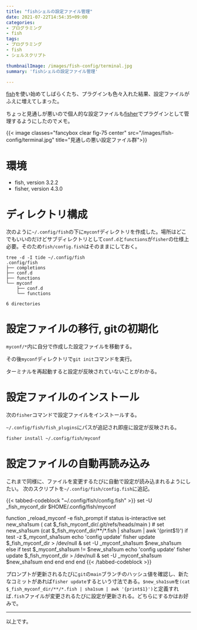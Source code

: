 ```yaml
---
title: "fishシェルの設定ファイル管理"
date: 2021-07-22T14:54:35+09:00
categories:
- プログラミング
- fish
tags:
- プログラミング
- fish
- シェルスクリプト

thumbnailImage: /images/fish-config/terminal.jpg
summary: 'fishシェルの設定ファイル管理'

---
```

[fish](https://fishshell.com)を使い始めてしばらくたち、プラグインも色々入れた結果、設定ファイルがふえに増えてしまった。

ちょっと見通しが悪いので個人的な設定ファイルも[fisher](https://github.com/jorgebucaran/fisher)でプラグインとして管理するようにしたのでメモ。

{{< image classes="fancybox clear fig-75 center" src="/images/fish-config/terminal.jpg" title="見通しの悪い設定ファイル群">}}

<!-- toc -->
# 環境
- fish, version 3.2.2
- fisher, version 4.3.0

# ディレクトリ構成
次のように`~/.config/fish`の下に`myconf`ディレクトリを作成した。場所はどこでもいいのだけどサブディレクトリとして`conf.d`と`functions`が`fisher`の仕様上必要。そのため`fish/config.fish`はそのままにしておく。
```tree
tree -d -I tide ~/.config/fish
.config/fish
├── completions
├── conf.d
├── functions
└── myconf
    ├── conf.d
    └── functions

6 directories
```

# 設定ファイルの移行, gitの初期化
`myconf/*`内に自分で作成した設定ファイルを移動する。

その後`myconf`ディレクトリで`git init`コマンドを実行。

ターミナルを再起動すると設定が反映されていないことがわかる。

# 設定ファイルのインストール
次の`fisher`コマンドで設定ファイルをインストールする。

`~/.config/fish/fish_plugins`にパスが追記され即座に設定が反映される。

```bash
fisher install ~/.config/fish/myconf
```

# 設定ファイルの自動再読み込み
これまで同様に、ファイルを変更するたびに自動で設定が読み込まれるようにしたい。
次のスクリプトを`~/.config/fish/config.fish`に追記。


{{< tabbed-codeblock "~/.config/fish/config.fish"   >}}
    <!-- tab fish -->
set -U _fish_myconf_dir $HOME/.config/fish/myconf

function _reload_myconf -e fish_prompt
    if status is-interactive
       set new_sha1sum ( cat $_fish_myconf_dir/.git/refs/heads/main )
       # set new_sha1sum (cat $_fish_myconf_dir/**/*.fish | sha1sum | awk '{print$1}')
       if test -z $_myconf_sha1sum
           echo 'config update'
           fisher update $_fish_myconf_dir > /dev/null &
           set -U _myconf_sha1sum $new_sha1sum
       else
           if test $_myconf_sha1sum != $new_sha1sum
               echo 'config update'
               fisher update $_fish_myconf_dir > /dev/null &
               set -U _myconf_sha1sum $new_sha1sum
           end
       end
   end
end
    <!-- endtab -->
{{< /tabbed-codeblock >}}

プロンプトが更新されるたびに`git`の`main`ブランチのハッシュ値を確認し、新たなコミットがあれば`fisher update`するという寸法である。`$new_sha1sum`を`(cat $_fish_myconf_dir/**/*.fish | sha1sum | awk '{print$1}')`と定義すれば`.fish`ファイルが変更されるたびに設定が更新される。どちらにするかはお好みで。

----
以上です。

